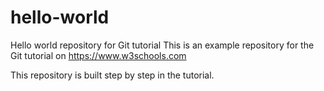 # hello-world
Hello world repository for Git tutorial
This is an example repository for the Git tutorial on https://www.w3schools.com

This repository is built step by step in the tutorial.